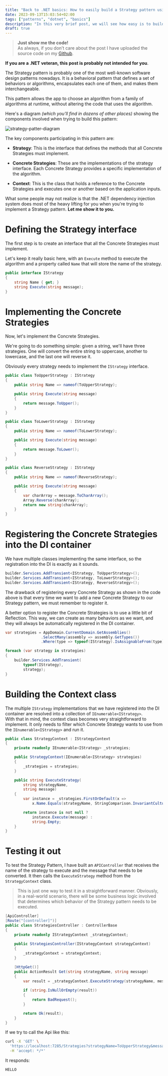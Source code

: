 ```yaml
---
title: "Back to .NET basics: How to easily build a Strategy pattern using dependency injection"
date: 2023-09-13T15:03:54+02:00
tags: ["patterns", "dotnet", "basics"]
description: "In this very brief post, we will see how easy is to build a Strategy pattern in .NET when using dependency injection."
draft: true
---
```


> **Just show me the code!**   
> As always, if you don’t care about the post I have uploaded the source code on my [Github](https://github.com/karlospn/dotnet-strategy-pattern-using-dependency-injection).

**If you are a .NET veteran, this post is probably not intended for you**.

The Strategy pattern is probably one of the most well-known software design patterns nowadays. It is a behavioral pattern that defines a set of behaviors or algorithms, encapsulates each one of them, and makes them interchangeable.

This pattern allows the app to choose an algorithm from a family of algorithms at runtime, without altering the code that uses the algorithm.

Here's a diagram _(which you'll find in dozens of other places)_ showing the components involved when trying to build this pattern:

![strategy-patter-diagram](/img/strategy-pattern-diagram.png)

The key components participating in this pattern are:

- **Strategy**: This is the interface that defines the methods that all Concrete Strategies must implement.

- **Concrete Strategies**: These are the implementations of the strategy interface. Each Concrete Strategy provides a specific implementation of the algorithm.

- **Context**: This is the class that holds a reference to the Concrete Strategies and executes one or another based on the application inputs.


What some people may not realize is that the .NET dependency injection system does most of the heavy lifting for you when you're trying to implement a Strategy pattern. **Let me show it to you.**


# **Defining the Strategy interface**

The first step is to create an interface that all the Concrete Strategies must implement.

Let's keep it really basic here, with an ``Execute`` method to execute the algorithm and a property called ``Name`` that will store the name of the strategy.

```csharp
public interface IStrategy
{
    string Name { get; }
    string Execute(string message);
}
```

# **Implementing the Concrete Strategies**

Now, let's implement the Concrete Strategies.    

We're going to do something simple: given a string, we'll have three strategies. One will convert the entire string to uppercase, another to lowercase, and the last one will reverse it.

Obviously every strategy needs to implement the ``IStrategy`` interface.


```csharp
public class ToUpperStrategy : IStrategy
{
    public string Name => nameof(ToUpperStrategy);

    public string Execute(string message)
    {
        return message.ToUpper();
    }
}

public class ToLowerStrategy : IStrategy
{
    public string Name => nameof(ToLowerStrategy);

    public string Execute(string message)
    {
        return message.ToLower();
    }
}

public class ReverseStrategy : IStrategy
{
    public string Name => nameof(ReverseStrategy);

    public string Execute(string message)
    {
        var charArray = message.ToCharArray();
        Array.Reverse(charArray);
        return new string(charArray);
    }
}
```

# **Registering the Concrete Strategies into the DI container**

We have multiple classes implementing the same interface, so the registration into the DI is exactly as it sounds.

```csharp
builder.Services.AddTransient<IStrategy, ToUpperStrategy>();
builder.Services.AddTransient<IStrategy, ToLowerStrategy>();
builder.Services.AddTransient<IStrategy, ReverseStrategy>();
```

The drawback of registering every Concrete Strategy as shown in the code above is that every time we want to add a new Concrete Strategy to our Strategy pattern, we must remember to register it.

A better option to register the Concrete Strategies is to use a little bit of Reflection. This way, we can create as many behaviors as we want, and they will always be automatically registered in the DI container.

```csharp
var strategies = AppDomain.CurrentDomain.GetAssemblies()
                .SelectMany(assembly => assembly.GetTypes())
                .Where(type => typeof(IStrategy).IsAssignableFrom(type) && !type.IsInterface && !type.IsAbstract);

foreach (var strategy in strategies)
{
    builder.Services.AddTransient(
        typeof(IStrategy), 
        strategy);
}
```

# **Building the Context class**

The multiple ``IStrategy`` implementations that we have registered into the DI container are resolved into a collection of ``IEnumerable<IStrategy>``.    
With that in mind, the context class becomes very straightforward to implement. It only needs to filter which Concrete Strategy wants to use from the ``IEnumerable<IStrategy>`` and run it.

```csharp
public class StrategyContext : IStrategyContext
{
    private readonly IEnumerable<IStrategy> _strategies;

    public StrategyContext(IEnumerable<IStrategy> strategies)
    {
        _strategies = strategies;
    }

    public string ExecuteStrategy(
        string strategyName, 
        string message)
    {
        var instance = _strategies.FirstOrDefault(x =>
            x.Name.Equals(strategyName, StringComparison.InvariantCultureIgnoreCase));

        return instance is not null ?
            instance.Execute(message) :
            string.Empty;
    }
}
```


# **Testing it out**

To test the Strategy Pattern, I have built an ``APIController`` that receives the name of the strategy to execute and the message that needs to be converted. It then calls the ``ExecuteStrategy`` method from the ``StrategyContext`` class.

> This is just one way to test it in a straightforward manner. Obviously, in a real-world scenario, there will be some business logic involved that determines which behavior of the Strategy pattern needs to be executed.

```csharp
[ApiController]
[Route("[controller]")]
public class StrategiesController : ControllerBase
{
    private readonly IStrategyContext _strategyContext;
    
    public StrategiesController(IStrategyContext strategyContext)
    {
        _strategyContext = strategyContext;
    }

    [HttpGet()]
    public ActionResult Get(string strategyName, string message)
    {
        var result = _strategyContext.ExecuteStrategy(strategyName, message);
        
        if (string.IsNullOrEmpty(result))
        {
            return BadRequest();
        }

        return Ok(result);
    }
}

```

If we try to call the Api like this:

```bash
curl -X 'GET' \
  'https://localhost:7285/Strategies?strategyName=ToUpperStrategy&message=hello' \
  -H 'accept: */*'
```
It responds:

```bash
HELLO
```